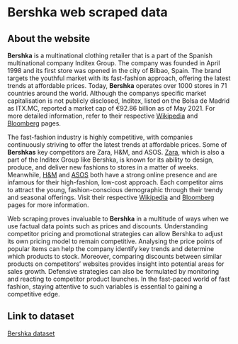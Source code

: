 # Bershka web scraped data 

## About the website

**Bershka** is a multinational clothing retailer that is a part of the Spanish multinational company Inditex Group. The company was founded in April 1998 and its first store was opened in the city of Bilbao, Spain. The brand targets the youthful market with its fast-fashion approach, offering the latest trends at affordable prices. Today, **Bershka** operates over 1000 stores in 71 countries around the world. Although the companys specific market capitalisation is not publicly disclosed, Inditex, listed on the Bolsa de Madrid as ITX.MC, reported a market cap of €92.86 billion as of May 2021. For more detailed information, refer to their respective [Wikipedia](https://en.wikipedia.org/wiki/Bershka) and [Bloomberg](https://www.bloomberg.com/profile/company/BERSH:SM) pages.

The fast-fashion industry is highly competitive, with companies continuously striving to offer the latest trends at affordable prices. Some of **Bershkas** key competitors are Zara, H&M, and ASOS. [Zara](https://www.zara.com), which is also a part of the Inditex Group like Bershka, is known for its ability to design, produce, and deliver new fashions to stores in a matter of weeks. Meanwhile, [H&M](https://www.hm.com) and [ASOS](https://www.asos.com) both have a strong online presence and are infamous for their high-fashion, low-cost approach. Each competitor aims to attract the young, fashion-conscious demographic through their trendy and seasonal offerings. Visit their respective [Wikipedia](https://en.wikipedia.org/wiki/Zara_(retailer)) and [Bloomberg](https://www.bloomberg.com/profile/company/ZARA:SM) pages for more information.

Web scraping proves invaluable to **Bershka** in a multitude of ways when we use factual data points such as prices and discounts. Understanding competitor pricing and promotional strategies can allow Bershka to adjust its own pricing model to remain competitive. Analysing the price points of popular items can help the company identify key trends and determine which products to stock. Moreover, comparing discounts between similar products on competitors’ websites provides insight into potential areas for sales growth. Defensive strategies can also be formulated by monitoring and reacting to competitor product launches. In the fast-paced world of fast fashion, staying attentive to such variables is essential to gaining a competitive edge.


## Link to **dataset**

[Bershka dataset](https://www.databoutique.com/buy-data-list-subset/Bershka%20web%20scraped%20data/r/recQFw9iuYO2hFu4X)
